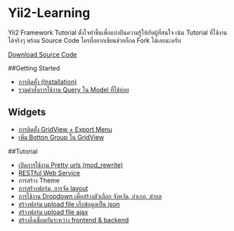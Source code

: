 # Yii2-Learning
Yii2 Framework Tutorial ตั้งใจทำขึ้นเพื่อแบ่งปันความรู้ให้กับผู้ที่สนใจ เน้น Tutorial ที่ใช้งานได้จริงๆ พร้อม Source Code ใครที่อยากเขียนช่วยก็กด Fork ได้เลยนะครับ

[Download Source Code](https://github.com/dimpled/Yii2-Learning-Source/releases)

##Getting Started
 - [การติดตั้ง (Installation)](/Chapter%201/Installation.md)
 - [รวมคำสั่งการใช้งาน Query ใน Model ที่ใช้บ่อย](/Chapter%201/query-model.md)


## Widgets
 - [การติดตั้ง GridView + Export Menu](/widgets/install-krajee-yii2-grid.md)
 - [เพิ่ม Botton Group ใน GridView](/widgets/gridview-button.md)

##Tutorial
- [เปิดการใช้งาน Pretty urls (mod_rewrite)](/tutorial/modrewrite.md)
- [RESTful Web Service](/tutorial/restful-webservice.md)
- การสร้าง Theme
- [การสร้างฟอร์ม, การจัด layout](/tutorial/create-form.md)
- [การใช้งาน Dropdown เพื่อสร้างตัวเลือก จังหวัด, อำเภอ, ตำบล](/tutorial/dependent-dropdown.md)
- [สร้างฟอร์ม upload file เก็บข้อมูลเป็น json](/tutorial/upload-json.md)
- [สร้างฟอร์ม upload file ajax](/tutorial/upload-ajax.md)
- [สร้างลิ้งเชื่อมกันระหว่าง frontend & backend](/tutorial/links-backend-to-frontend.md)
